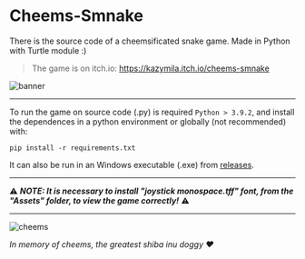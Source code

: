 # Cheems-Smnake
There is the source code of a cheemsificated snake game. Made in Python with Turtle module :)

> The game is on itch.io: https://kazymila.itch.io/cheems-smnake

![banner](https://user-images.githubusercontent.com/81656647/153765392-7ad688a8-9a9e-45e2-906a-34e2905004f3.gif)

---
To run the game on source code (.py) is required `Python > 3.9.2`, and install the dependences in a python environment or globally (not recommended) with:
```
pip install -r requirements.txt
```
It can also be run in an Windows executable (.exe) from [releases](https://github.com/Kazymila/Cheems-Smnake/releases/tag/v1.0.0).

---

⚠️ ***NOTE: It is necessary to install "joystick monospace.tff" font, from the "Assets" folder, to view the game correctly!*** ⚠️

---

![cheems](https://github.com/Kazymila/Cheems-Smnake/assets/81656647/8a62eabe-ea94-4b96-aca1-196106ae5761)

*In memory of cheems, the greatest shiba inu doggy :heart:*
